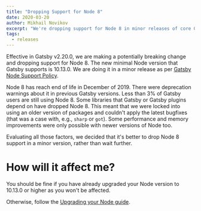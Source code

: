 ```yaml
---
title: "Dropping Support for Node 8"
date: 2020-03-20
author: Mikhail Novikov
excerpt: "We're dropping support for Node 8 in minor releases of core Gatsby packages."
tags:
  - releases
---
```


Effective in Gatsby v2.20.0, we are making a potentially breaking change and dropping support for Node 8. The new minimal Node version that Gatsby supports is 10.13.0. We are doing it in a minor release as per [Gatsby Node Support Policy](https://www.gatsbyjs.org/docs/upgrading-node-js/#gatsbys-nodejs-support-policy).

Node 8 has reach end of life in December of 2019. There were deprecation warnings about it in previous Gatsby versions. Less than 3% of Gatsby users are still using Node 8. Some libraries that Gatsby or Gatsby plugins depend on have dropped Node 8. This meant that we were locked into using an older version of packages and couldn't apply the latest bugfixes (that was a case with, e.g., `sharp` or `got`). Some performance and memory improvements were only possible with newer versions of Node too.

Evaluating all those factors, we decided that it's better to drop Node 8 support in a minor version, rather than wait further.

# How will it affect me?

You should be fine if you have already upgraded your Node version to 10.13.0 or higher as you won't be affected.

Otherwise, follow the [Upgrading your Node guide](https://www.gatsbyjs.org/docs/upgrading-node-js).
